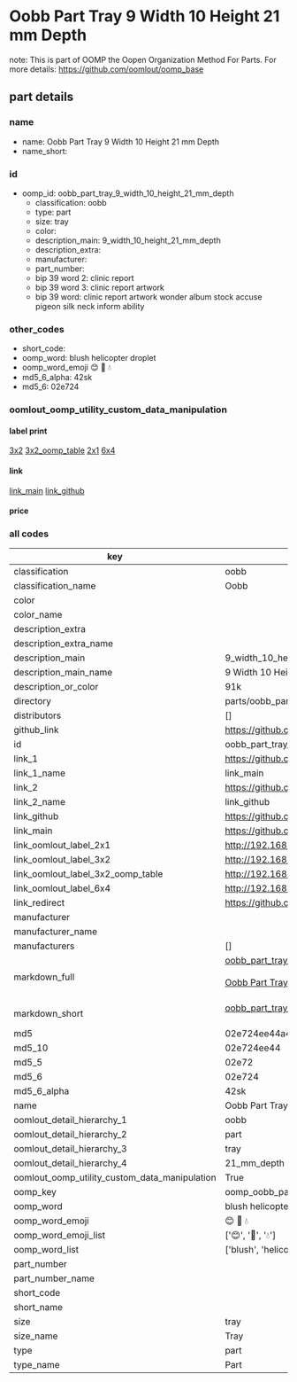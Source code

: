 # Oobb Part Tray 9 Width 10 Height 21 mm Depth  

note: This is part of OOMP the Oopen Organization Method For Parts. For more details: https://github.com/oomlout/oomp_base

##  part details
  







### name
* name: Oobb Part Tray 9 Width 10 Height 21 mm Depth
* name_short: 
### id
* oomp_id: oobb_part_tray_9_width_10_height_21_mm_depth
  * classification: oobb
  * type: part
  * size: tray
  * color: 
  * description_main: 9_width_10_height_21_mm_depth
  * description_extra: 
  * manufacturer: 
  * part_number: 
  * bip 39 word 2: clinic report
  * bip 39 word 3: clinic report artwork
  * bip 39 word: clinic report artwork wonder album stock accuse pigeon silk neck inform ability

### other_codes
* short_code: 
* oomp_word: blush helicopter droplet
* oomp_word_emoji :blush: :helicopter: :droplet:
* md5_6_alpha: 42sk
* md5_6: 02e724






### oomlout_oomp_utility_custom_data_manipulation
#### label print
[3x2](http://192.168.1.245:1112/?label=oomp%2042sk)
[3x2_oomp_table](http://192.168.1.108:1112/?label=oomp%2042sk)
[2x1](http://192.168.1.242:1112/?label=oomp%2042sk)
[6x4](http://192.168.1.55:1112/?label=oomp%2042sk)    

#### link

[link_main](https://github.com/oomlout/oomlout_oomp_version_1_messy/tree/main/parts/oobb_part_tray_9_width_10_height_21_mm_depth) [link_github](https://github.com/oomlout/oomlout_oomp_version_1_messy/tree/main/parts/oobb_part_tray_9_width_10_height_21_mm_depth)                             

#### price







### all codes 
| key | value |  
| --- | --- |  
| classification | oobb |  
| classification_name | Oobb |  
| color |  |  
| color_name |  |  
| description_extra |  |  
| description_extra_name |  |  
| description_main | 9_width_10_height_21_mm_depth |  
| description_main_name | 9 Width 10 Height 21 mm Depth |  
| description_or_color | 91k |  
| directory | parts/oobb_part_tray_9_width_10_height_21_mm_depth |  
| distributors | [] |  
| github_link | https://github.com/oomlout/oomlout_oomp_part_src/tree/main/parts/oobb_part_tray_9_width_10_height_21_mm_depth |  
| id | oobb_part_tray_9_width_10_height_21_mm_depth |  
| link_1 | https://github.com/oomlout/oomlout_oomp_version_1_messy/tree/main/parts/oobb_part_tray_9_width_10_height_21_mm_depth |  
| link_1_name | link_main |  
| link_2 | https://github.com/oomlout/oomlout_oomp_version_1_messy/tree/main/parts/oobb_part_tray_9_width_10_height_21_mm_depth |  
| link_2_name | link_github |  
| link_github | https://github.com/oomlout/oomlout_oomp_version_1_messy/tree/main/parts/oobb_part_tray_9_width_10_height_21_mm_depth |  
| link_main | https://github.com/oomlout/oomlout_oomp_version_1_messy/tree/main/parts/oobb_part_tray_9_width_10_height_21_mm_depth |  
| link_oomlout_label_2x1 | http://192.168.1.242:1112/?label=oomp%2042sk |  
| link_oomlout_label_3x2 | http://192.168.1.245:1112/?label=oomp%2042sk |  
| link_oomlout_label_3x2_oomp_table | http://192.168.1.108:1112/?label=oomp%2042sk |  
| link_oomlout_label_6x4 | http://192.168.1.55:1112/?label=oomp%2042sk |  
| link_redirect | https://github.com/oomlout/oomlout_oomp_version_1_messy/tree/main/parts/oobb_part_tray_9_width_10_height_21_mm_depth |  
| manufacturer |  |  
| manufacturer_name |  |  
| manufacturers | [] |  
| markdown_full | [oobb_part_tray_9_width_10_height_21_mm_depth](none)<br>[](none)<br>[Oobb Part Tray 9 Width 10 Height 21 Mm Depth](none)<br><br> |  
| markdown_short | [oobb_part_tray_9_width_10_height_21_mm_depth](none)<br><br> |  
| md5 | 02e724ee44a4a0375802ffd01a6db959 |  
| md5_10 | 02e724ee44 |  
| md5_5 | 02e72 |  
| md5_6 | 02e724 |  
| md5_6_alpha | 42sk |  
| name | Oobb Part Tray 9 Width 10 Height 21 mm Depth |  
| oomlout_detail_hierarchy_1 | oobb |  
| oomlout_detail_hierarchy_2 | part |  
| oomlout_detail_hierarchy_3 | tray |  
| oomlout_detail_hierarchy_4 | 21_mm_depth |  
| oomlout_oomp_utility_custom_data_manipulation | True |  
| oomp_key | oomp_oobb_part_tray_9_width_10_height_21_mm_depth |  
| oomp_word | blush helicopter droplet |  
| oomp_word_emoji | :blush: :helicopter: :droplet: |  
| oomp_word_emoji_list | [':blush:', ':helicopter:', ':droplet:'] |  
| oomp_word_list | ['blush', 'helicopter', 'droplet'] |  
| part_number |  |  
| part_number_name |  |  
| short_code |  |  
| short_name |  |  
| size | tray |  
| size_name | Tray |  
| type | part |  
| type_name | Part |  
